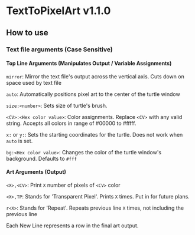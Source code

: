 # TextToPixelArt v1.1.0

## How to use
### Text file arguments (Case Sensitive)

#### Top Line Arguments (Manipulates Output / Variable Assignments)
`mirror`: Mirror the text file's output across the vertical axis. Cuts down on space used by text file

`auto`: Automatically positions pixel art to the center of the turtle window

`size:<number>`: Sets size of turtle's brush.

`<CV>:<Hex color value>`: Color assignments. Replace `<CV>` with any valid string. Accepts all colors in range of #00000 to #fffff.

`x:` or `y:`: Sets the starting coordinates for the turtle. Does not work when `auto` is set.

`bg:<Hex color value>`: Changes the color of the turtle window's background. Defaults to `#fff`

#### Art Arguments (Output)

`<X>,<CV>`: Print `X` number of pixels of `<CV>` color

`<X>,TP`: Stands for 'Transparent Pixel'. Prints `X` times. Put in for future plans. 

`r<X>`: Stands for 'Repeat'. Repeats previous line `X` times, not including the previous line

Each New Line represents a row in the final art output. 
